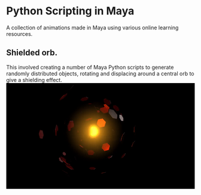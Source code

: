 # Python Scripting in Maya
A collection of animations made in Maya using various online learning resources.

## Shielded orb.
This involved creating a number of Maya Python scripts to generate randomly distributed objects, 
rotating and displacing around a central orb to give a shielding effect. 
![](shielded_orb/scripted_maya.gif)
